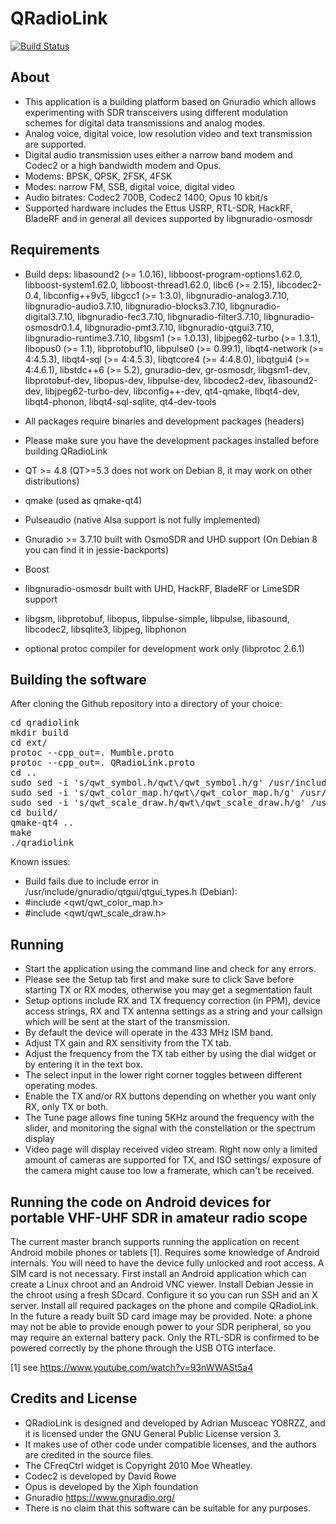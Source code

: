 QRadioLink
==========

[![Build Status](https://travis-ci.org/kantooon/qradiolink.svg?branch=0.2.17)](https://travis-ci.org/kantooon/qradiolink)

About
-----
- This application is a building platform based on Gnuradio which allows experimenting with 
SDR transceivers using different modulation schemes for digital data transmissions and analog modes.
- Analog voice, digital voice, low resolution video and text transmission are supported.
- Digital audio transmission uses either a narrow band modem and Codec2 or a high bandwidth modem and Opus.
- Modems: BPSK, QPSK, 2FSK, 4FSK
- Modes: narrow FM, SSB, digital voice, digital video
- Audio bitrates: Codec2 700B, Codec2 1400, Opus 10 kbit/s
- Supported hardware includes the Ettus USRP, RTL-SDR, HackRF, BladeRF and in general all devices 
supported by libgnuradio-osmosdr
 

Requirements
------------
- Build deps: libasound2 (>= 1.0.16), libboost-program-options1.62.0, libboost-system1.62.0, 
libboost-thread1.62.0, libc6 (>= 2.15), libcodec2-0.4, libconfig++9v5, libgcc1 (>= 1:3.0), 
libgnuradio-analog3.7.10, libgnuradio-audio3.7.10, libgnuradio-blocks3.7.10, 
libgnuradio-digital3.7.10, libgnuradio-fec3.7.10, libgnuradio-filter3.7.10, 
libgnuradio-osmosdr0.1.4, libgnuradio-pmt3.7.10, libgnuradio-qtgui3.7.10, 
libgnuradio-runtime3.7.10, libgsm1 (>= 1.0.13), libjpeg62-turbo (>= 1.3.1), 
libopus0 (>= 1.1), libprotobuf10, libpulse0 (>= 0.99.1), libqt4-network (>= 4:4.5.3), 
libqt4-sql (>= 4:4.5.3), libqtcore4 (>= 4:4.8.0), libqtgui4 (>= 4:4.6.1),
 libstdc++6 (>= 5.2), gnuradio-dev, gr-osmosdr, libgsm1-dev, libprotobuf-dev,
 libopus-dev, libpulse-dev, libcodec2-dev, libasound2-dev, libjpeg62-turbo-dev,
 libconfig++-dev, qt4-qmake, libqt4-dev, libqt4-phonon, libqt4-sql-sqlite, qt4-dev-tools

- All packages require binaries and development packages (headers)
- Please make sure you have the development packages installed before building QRadioLink

- QT >= 4.8 (QT>=5.3 does not work on Debian 8, it may work on other distributions)
- qmake (used as qmake-qt4)
- Pulseaudio (native Alsa support is not fully implemented) 
- Gnuradio >= 3.7.10 built with OsmoSDR and UHD support (On Debian 8 you can find it in jessie-backports)
- Boost 
- libgnuradio-osmosdr built with UHD, HackRF, BladeRF or LimeSDR support
- libgsm, libprotobuf, libopus, libpulse-simple, libpulse, libasound, libcodec2, libsqlite3, libjpeg, libphonon
- optional protoc compiler for development work only (libprotoc 2.6.1)


Building the software
---------------------

After cloning the Github repository into a directory of your choice:
<pre>
cd qradiolink
mkdir build
cd ext/
protoc --cpp_out=. Mumble.proto
protoc --cpp_out=. QRadioLink.proto
cd ..
sudo sed -i 's/qwt_symbol.h/qwt\/qwt_symbol.h/g' /usr/include/gnuradio/qtgui/sink_c.h
sudo sed -i 's/qwt_color_map.h/qwt\/qwt_color_map.h/g' /usr/include/gnuradio/qtgui/qtgui_types.h
sudo sed -i 's/qwt_scale_draw.h/qwt\/qwt_scale_draw.h/g' /usr/include/gnuradio/qtgui/qtgui_types.h 
cd build/
qmake-qt4 ..
make
./qradiolink
</pre>

Known issues:
- Build fails due to include error in /usr/include/gnuradio/qtgui/qtgui_types.h (Debian): 
- #include <qwt/qwt_color_map.h>
- #include <qwt/qwt_scale_draw.h>



Running
-------
- Start the application using the command line and check for any errors.
- Please see the Setup tab first and make sure to click Save before starting TX or RX modes, otherwise you may get a segmentation fault
- Setup options include RX and TX frequency correction (in PPM), device access strings, 
RX and TX antenna settings as a string and your callsign which will be sent at the start of the transmission.
- By default the device will operate in the 433 MHz ISM band.
- Adjust TX gain and RX sensitivity from the TX tab.
- Adjust the frequency from the TX tab either by using the dial widget or by entering it in the text box. 
- The select input in the lower right corner toggles between different operating modes.
- Enable the TX and/or RX buttons depending on whether you want only RX, only TX or both. 
- The Tune page allows fine tuning 5KHz around the frequency with the slider, and monitoring the 
signal with the constellation or the spectrum display
- Video page will display received video stream. Right now only a limited amount of cameras are 
supported for TX, and ISO settings/ exposure of the camera might cause too low a framerate, which can't be received.


Running the code on Android devices for portable VHF-UHF SDR in amateur radio scope
-----------------------------------------------------------------------------------
The current master branch supports running the application on recent Android mobile phones or tablets [1].
Requires some knowledge of Android internals.
You will need to have the device fully unlocked and root access. A SIM card is not necessary.
First install an Android application which can create a Linux chroot and an Android VNC viewer.
Install Debian Jessie in the chroot using a fresh SDcard. Configure it so you can run SSH and an X server.
Install all required packages on the phone and compile QRadioLink. In the future a ready built SD card 
image may be provided.
Note: a phone may not be able to provide enough power to your SDR peripheral, so you may require an 
external battery pack. Only the RTL-SDR is confirmed to be powered correctly by the phone through the 
USB OTG interface.

[1] see https://www.youtube.com/watch?v=93nWWASt5a4


Credits and License
-------------------
- QRadioLink is designed and developed by Adrian Musceac YO8RZZ, and it is licensed under the 
GNU General Public License version 3.
- It makes use of other code under compatible licenses, and the authors are credited in the source files.
- The CFreqCtrl widget is Copyright 2010 Moe Wheatley.
- Codec2 is developed by David Rowe
- Opus is developed by the Xiph foundation
- Gnuradio https://www.gnuradio.org/
- There is no claim that this software can be suitable for any purposes.

